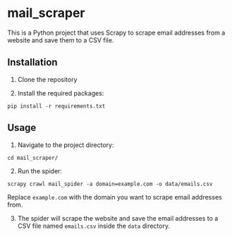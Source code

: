 # mail_scraper

This is a Python project that uses Scrapy to scrape email addresses from a website and save them to a CSV file.

## Installation

1. Clone the repository

2. Install the required packages:
```
pip install -r requirements.txt
```

## Usage

1. Navigate to the project directory:
```
cd mail_scraper/
```

2. Run the spider:
```
scrapy crawl mail_spider -a domain=example.com -o data/emails.csv
```
Replace `example.com` with the domain you want to scrape email addresses from.

3. The spider will scrape the website and save the email addresses to a CSV file named `emails.csv` inside the `data` directory.
